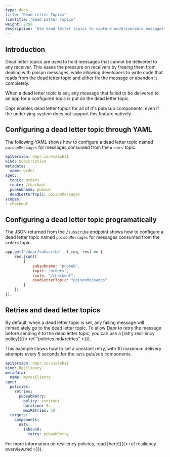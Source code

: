 ```yaml
---
type: docs
title: "Dead Letter Topics"
linkTitle: "Dead Letter Topics"
weight: 2250
description: "Use dead letter topics to capture undeliverable messages"
---
```


## Introduction

Dead letter topics are used to hold messages that cannot be delivered to any receiver. This eases the pressure on receivers by freeing them from dealing with poison messages, while allowing developers to write code that reads from the dead letter topic and either fix the message or abandon it completely.

When a dead letter topic is set, any message that failed to be delivered to an app for a configured topic is put on the dead letter topic.

Dapr enables dead letter topics for all of it's pub/sub components, even if the underlying system does not support this feature natively.

## Configuring a dead letter topic through YAML

The following YAML shows how to configure a dead letter topic named `poisonMessages` for messages consumed from the `orders` topic.

```yaml
apiVersion: dapr.io/v1alpha1
kind: Subscription
metadata:
  name: order
spec:
  topic: orders
  route: /checkout
  pubsubname: pubsub
  deadLetterTopic: poisonMessages
scopes:
- checkout
```

## Configuring a dead letter topic programatically

The JSON returned from the `/subscribe` endpoint shows how to configure a dead letter topic named `poisonMessages` for messages consumed from the `orders` topic.

```javascript
app.get('/dapr/subscribe', (_req, res) => {
    res.json([
        {
            pubsubname: "pubsub",
            topic: "orders",
            route: "/checkout",
            deadLetterTopic: "poisonMessages"
        }
    ]);
});
```

## Retries and dead letter topics

By default, when a dead letter topic is set, any failing message will immediately go to the dead letter topic.
To allow Dapr to retry the message before sending it to the dead letter topic, you can use a [retry resiliency policy]({{< ref "policies.md#retries" >}}).

This example shows how to set a constant retry, with 10 maximum delivery attempts every 5 seconds for the `nats` pub/sub components.

```yaml
apiVersion: dapr.io/v1alpha1
kind: Resiliency
metadata:
  name: myresiliency
spec:
  policies:
    retries:
      pubsubRetry:
        policy: constant
        duration: 5s
        maxRetries: 10
  targets:
    components:
      nats:
        inbound:
          retry: pubsubRetry
```

For more information on resiliency policies, read [here]({{< ref resiliency-overview.md >}}).
